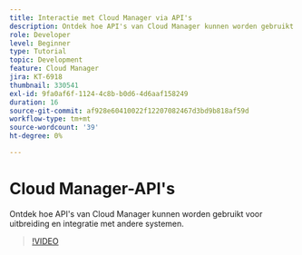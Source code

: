 ```yaml
---
title: Interactie met Cloud Manager via API's
description: Ontdek hoe API's van Cloud Manager kunnen worden gebruikt voor uitbreiding en integratie met andere systemen.
role: Developer
level: Beginner
type: Tutorial
topic: Development
feature: Cloud Manager
jira: KT-6918
thumbnail: 330541
exl-id: 9fa0af6f-1124-4c8b-b0d6-4d6aaf158249
duration: 16
source-git-commit: af928e60410022f12207082467d3bd9b818af59d
workflow-type: tm+mt
source-wordcount: '39'
ht-degree: 0%

---
```


# Cloud Manager-API&#39;s

Ontdek hoe API&#39;s van Cloud Manager kunnen worden gebruikt voor uitbreiding en integratie met andere systemen.

>[!VIDEO](https://video.tv.adobe.com/v/330541?quality=12&learn=on)
